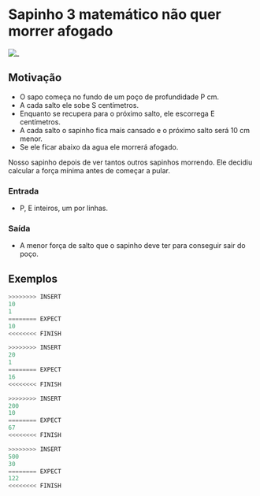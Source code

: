 # Sapinho 3 matemático não quer morrer afogado

![_](cover.jpg)

## Motivação

- O sapo começa no fundo de um poço de profundidade P cm.
- A cada salto ele sobe S centímetros.
- Enquanto se recupera para o próximo salto, ele escorrega E centímetros.
- A cada salto o sapinho fica mais cansado e o próximo salto será 10 cm menor.
- Se ele ficar abaixo da agua ele morrerá afogado.

Nosso sapinho depois de ver tantos outros sapinhos morrendo. Ele decidiu calcular a força mínima antes de começar a pular.

### Entrada

- P, E inteiros, um por linhas.  

### Saída

- A menor força de salto que o sapinho deve ter para conseguir sair do poço.

## Exemplos

``` py
>>>>>>>> INSERT
10
1
======== EXPECT
10
<<<<<<<< FINISH
```

```py
>>>>>>>> INSERT
20
1
======== EXPECT
16
<<<<<<<< FINISH
```

```py
>>>>>>>> INSERT
200
10
======== EXPECT
67
<<<<<<<< FINISH
```

```py
>>>>>>>> INSERT
500
30
======== EXPECT
122
<<<<<<<< FINISH
```
